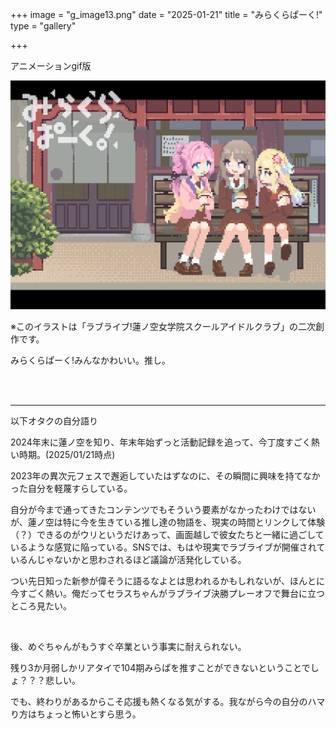 +++
image = "g_image13.png"
date = "2025-01-21"
title = "みらくらぱーく!"
type = "gallery"

+++

アニメーションgif版

![g_image13](g_image13.gif)

※このイラストは「ラブライブ!蓮ノ空女学院スクールアイドルクラブ」の二次創作です。

みらくらぱーく!みんなかわいい。推し。

<br><br>

---

以下オタクの自分語り

2024年末に蓮ノ空を知り、年末年始ずっと活動記録を追って、今丁度すごく熱い時期。(2025/01/21時点)

2023年の異次元フェスで邂逅していたはずなのに、その瞬間に興味を持てなかった自分を軽蔑すらしている。

自分が今まで通ってきたコンテンツでもそういう要素がなかったわけではないが、蓮ノ空は特に今を生きている推し達の物語を、現実の時間とリンクして体験（？）できるのがウリというだけあって、画面越しで彼女たちと一緒に過ごしているような感覚に陥っている。SNSでは、もはや現実でラブライブが開催されているんじゃないかと思わされるほど議論が活発化している。

つい先日知った新参が偉そうに語るなよとは思われるかもしれないが、ほんとに今すごく熱い。俺だってセラスちゃんがラブライブ決勝プレーオフで舞台に立つところ見たい。

<br>

後、めぐちゃんがもうすぐ卒業という事実に耐えられない。

残り3か月弱しかリアタイで104期みらぱを推すことができないということでしょ？？？悲しい。

でも、終わりがあるからこそ応援も熱くなる気がする。我ながら今の自分のハマり方はちょっと怖いとすら思う。